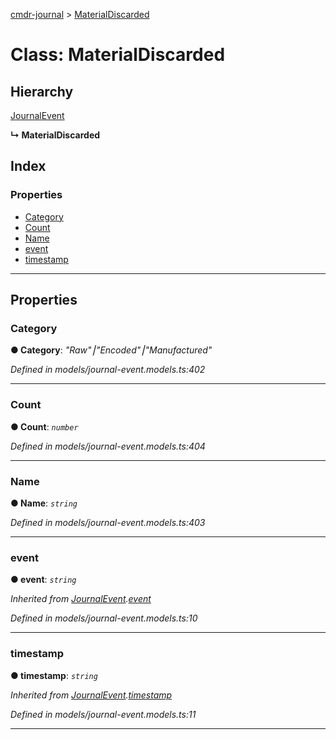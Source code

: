 [cmdr-journal](../README.md) > [MaterialDiscarded](../classes/materialdiscarded.md)



# Class: MaterialDiscarded

## Hierarchy


 [JournalEvent](journalevent.md)

**↳ MaterialDiscarded**







## Index

### Properties

* [Category](materialdiscarded.md#category)
* [Count](materialdiscarded.md#count)
* [Name](materialdiscarded.md#name)
* [event](materialdiscarded.md#event)
* [timestamp](materialdiscarded.md#timestamp)



---
## Properties
<a id="category"></a>

###  Category

**●  Category**:  *"Raw"⎮"Encoded"⎮"Manufactured"* 

*Defined in models/journal-event.models.ts:402*





___

<a id="count"></a>

###  Count

**●  Count**:  *`number`* 

*Defined in models/journal-event.models.ts:404*





___

<a id="name"></a>

###  Name

**●  Name**:  *`string`* 

*Defined in models/journal-event.models.ts:403*





___

<a id="event"></a>

###  event

**●  event**:  *`string`* 

*Inherited from [JournalEvent](journalevent.md).[event](journalevent.md#event)*

*Defined in models/journal-event.models.ts:10*





___

<a id="timestamp"></a>

###  timestamp

**●  timestamp**:  *`string`* 

*Inherited from [JournalEvent](journalevent.md).[timestamp](journalevent.md#timestamp)*

*Defined in models/journal-event.models.ts:11*





___


